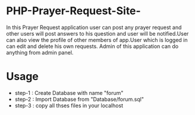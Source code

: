 # PHP-Prayer-Request-Site-
In this Prayer Request application user can post any prayer request and other users will post answers to his question and user will be notified.User can also view the profile of other members of app.User which is logged in can edit and delete his own requests. Admin of this application can do anything from admin panel.

# Usage
* step-1 : Create Database with name "forum"
* step-2 : Import Database from "Database/forum.sql"
* step-3 : copy all thses files in your localhost

